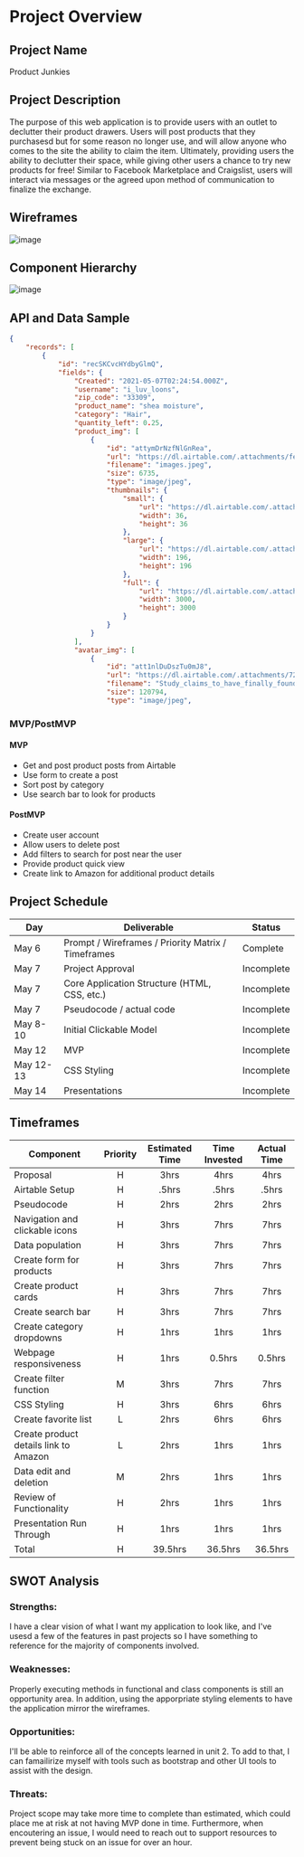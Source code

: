 # Project Overview

## Project Name

Product Junkies

## Project Description

The purpose of this web application is to provide users with an outlet to declutter their product drawers. Users will post products that they purchasesd but for some reason no longer use, and will allow anyone who comes to the site the ability to claim the item. Ultimately, providing users the ability to declutter their space, while giving other users a chance to try new products for free! Similar to Facebook Marketplace and Craigslist, users will interact via messages or the agreed upon method of communication to finalize the exchange.

## Wireframes

![image](https://user-images.githubusercontent.com/80142574/117384370-c8b95b80-aeb0-11eb-8542-5176c49c4a6a.png)

## Component Hierarchy
![image](https://user-images.githubusercontent.com/80142574/117393958-3a020a00-aec3-11eb-8a2a-5e8a1acc683c.png)

## API and Data Sample

```json
{
    "records": [
        {
            "id": "recSKCvcHYdbyGlmQ",
            "fields": {
                "Created": "2021-05-07T02:24:54.000Z",
                "username": "i_luv_loons",
                "zip_code": "33309",
                "product_name": "shea moisture",
                "category": "Hair",
                "quantity_left": 0.25,
                "product_img": [
                    {
                        "id": "attymDrNzfNlGnRea",
                        "url": "https://dl.airtable.com/.attachments/fe4e9787f548be8c9762283842386bb7/bc693f40/images.jpeg",
                        "filename": "images.jpeg",
                        "size": 6735,
                        "type": "image/jpeg",
                        "thumbnails": {
                            "small": {
                                "url": "https://dl.airtable.com/.attachmentThumbnails/4112bec492cce0f505009cc770f71831/bd533b07",
                                "width": 36,
                                "height": 36
                            },
                            "large": {
                                "url": "https://dl.airtable.com/.attachmentThumbnails/349e6cebe63ec0dbb95caf2b609d93dc/7d30d606",
                                "width": 196,
                                "height": 196
                            },
                            "full": {
                                "url": "https://dl.airtable.com/.attachmentThumbnails/08a0a91f2a16b4b466f171bbdb3ce652/30433736",
                                "width": 3000,
                                "height": 3000
                            }
                        }
                    }
                ],
                "avatar_img": [
                    {
                        "id": "att1nlDuDszTu0mJ8",
                        "url": "https://dl.airtable.com/.attachments/724d03da329ac2460c0d64de04e5b7be/dd27087c/Study_claims_to_have_finally_found_the_SECRET_that_can_make_women_...",
                        "filename": "Study_claims_to_have_finally_found_the_SECRET_that_can_make_women_...",
                        "size": 120794,
                        "type": "image/jpeg",
```

### MVP/PostMVP
  

#### MVP 

- Get and post product posts from Airtable
- Use form to create a post
- Sort post by category
- Use search bar to look for products 

#### PostMVP  

- Create user account
- Allow users to delete post
- Add filters to search for post near the user
- Provide product quick view
- Create link to Amazon for additional product details

## Project Schedule

|  Day | Deliverable | Status
|---|---| ---|
|May 6| Prompt / Wireframes / Priority Matrix / Timeframes | Complete
|May 7| Project Approval | Incomplete
|May 7| Core Application Structure (HTML, CSS, etc.) | Incomplete
|May 7| Pseudocode / actual code | Incomplete
|May 8-10| Initial Clickable Model  | Incomplete
|May 12| MVP | Incomplete
|May 12-13| CSS Styling | Incomplete
|May 14| Presentations | Incomplete

## Timeframes

| Component | Priority | Estimated Time | Time Invested | Actual Time |
| --- | :---: |  :---: | :---: | :---: |
| Proposal| H | 3hrs| 4hrs | 4hrs |
| Airtable Setup | H | .5hrs| .5hrs | .5hrs |
| Pseudocode | H | 2hrs| 2hrs | 2hrs |
| Navigation and clickable icons| H | 3hrs| 7hrs | 7hrs |
| Data population| H | 3hrs| 7hrs | 7hrs |
| Create form for products| H | 3hrs| 7hrs | 7hrs |
| Create product cards| H | 3hrs| 7hrs | 7hrs |
| Create search bar| H | 3hrs| 7hrs | 7hrs |
| Create category dropdowns| H | 1hrs| 1hrs | 1hrs |
| Webpage responsiveness | H | 1hrs| 0.5hrs | 0.5hrs |
| Create filter function | M | 3hrs| 7hrs | 7hrs |
| CSS Styling | H | 3hrs| 6hrs | 6hrs |
| Create favorite list | L | 2hrs| 6hrs | 6hrs |
| Create product details link to Amazon| L | 2hrs| 1hrs | 1hrs |
| Data edit and deletion | M| 2hrs| 1hrs | 1hrs |
| Review of Functionality | H | 2hrs| 1hrs | 1hrs |
| Presentation Run Through | H | 1hrs| 1hrs | 1hrs |
| Total | H | 39.5hrs| 36.5hrs | 36.5hrs |
## SWOT Analysis

### Strengths:
I have a clear vision of what I want my application to look like, and I've usesd a few of the features in past projects so I have something to reference for the majority of components involved.
### Weaknesses:
Properly executing methods in functional and class components is still an opportunity area. In addition, using the apporpriate styling elements to have the application mirror the wireframes.
### Opportunities:
I'll be able to reinforce all of the concepts learned in unit 2. To add to that, I can famailirize myself with tools such as bootstrap and other UI tools to assist with the design.
### Threats:
Project scope may take more time to complete than estimated, which could place me at risk at not having MVP done in time. Furthermore, when encoutering an issue, I would need to reach out to support resources to prevent being stuck on an issue for over an hour.
